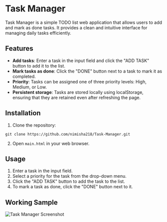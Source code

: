 # Task Manager

Task Manager is a simple TODO list web application that allows users to add and mark as done tasks. It provides a clean and intuitive interface for managing daily tasks efficiently.

## Features

- **Add tasks**: Enter a task in the input field and click the "ADD TASK" button to add it to the list.
- **Mark tasks as done**: Click the "DONE" button next to a task to mark it as completed.
- **Priority**: Tasks can be assigned one of three priority levels: High, Medium, or Low.
- **Persistent storage**: Tasks are stored locally using localStorage, ensuring that they are retained even after refreshing the page.

## Installation

1. Clone the repository:

```
git clone https://github.com/nimisha218/Task-Manager.git
```

2. Open `main.html` in your web browser.

## Usage

1. Enter a task in the input field.
2. Select a priority for the task from the drop-down menu.
3. Click the "ADD TASK" button to add the task to the list.
4. To mark a task as done, click the "DONE" button next to it.

## Working Sample

![Task Manager Screenshot](images/working_sample.png)


